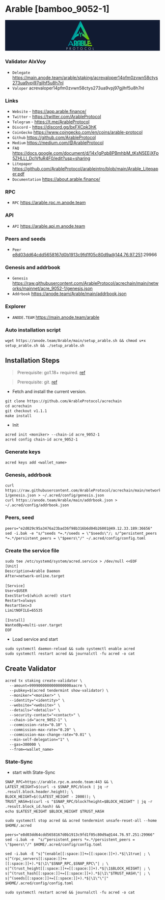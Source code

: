 # Arable [bamboo_9052-1]
![Arable Guide](https://github.com/Voynitskiy/Voynitskiy/blob/main/mainnet/Arable/Arable.png)
### Validator AlxVoy
* `Delegate` https://main.anode.team/arable/staking/acrevaloper14pfm0zvwn58ctys273ua9vpj97gjlhf5u8h7nl
* `Valoper` acrevaloper14pfm0zvwn58ctys273ua9vpj97gjlhf5u8h7nl
### Links
* `Website` - https://app.arable.finance/
* `Twitter` - https://twitter.com/ArableProtocol
* `Telegram` - https://t.me/ArableProtocol
* `Discord` - https://discord.gg/bxFXCpk3hK
* `CoinGecko` https://www.coingecko.com/en/coins/arable-protocol
* `Github` https://github.com/ArableProtocol
* `Medium` https://medium.com/@ArableProtocol
* `FAQ` https://docs.google.com/document/d/14x1gPqb8PBmhbM_tKsN5EEjXFp5ZHLLl_DcIVfuR4F0/edit?usp=sharing
* `Litepaper` https://github.com/ArableProtocol/arableintro/blob/main/Arable_Litepaper.pdf
* `Documentation` https://about.arable.finance/
### RPC
* `RPC` https://arable.rpc.m.anode.team
### API
* `API` https://arable.api.m.anode.team
### Peers and seeds
* `Peer` e8d03dd64cdd5658167d0b1913c9fd1f05c80d9a@144.76.97.251:29966
### Genesis and addrbook
* `Genesis` https://raw.githubusercontent.com/ArableProtocol/acrechain/main/networks/mainnet/acre_9052-1/genesis.json
* `Addrbook` https://anode.team/Arable/main/addrbook.json
### Explorer
* `ANODE.TEAM` https://main.anode.team/arable
### Auto installation script
```
wget https://anode.team/Arable/main/setup_arable.sh && chmod u+x setup_arable.sh && ./setup_arable.sh
```
## Installation Steps
>Prerequisite: go1.18+ required. [ref](https://golang.org/doc/install)

>Prerequisite: git. [ref](https://github.com/git/git)

* Fetch and install the current version.
```
git clone https://github.com/ArableProtocol/acrechain
cd acrechain
git checkout v1.1.1
make install
```
* Init
```
acred init <moniker> --chain-id acre_9052-1
acred config chain-id acre_9052-1
```

### Generate keys
```
acred keys add <wallet_name>
```
### Genesis, addrbook
```
curl https://raw.githubusercontent.com/ArableProtocol/acrechain/main/networks/mainnet/acre_9052-1/genesis.json > ~/.acred/config/genesis.json
curl https://anode.team/Arable/main/addrbook.json > ~/.acred/config/addrbook.json
```
### Peers, seed
```
peers="e2d029c95a3476a23bad36f98b316b6d04b26001@49.12.33.189:36656"
sed -i.bak -e "s/^seeds *=.*/seeds = \"$seeds\"/; s/^persistent_peers *=.*/persistent_peers = \"$peers\"/" ~/.acred/config/config.toml
```
### Create the service file
```
sudo tee /etc/systemd/system/acred.service > /dev/null <<EOF
[Unit]
Description=Arable Daemon
After=network-online.target

[Service]
User=$USER
ExecStart=$(which acred) start
Restart=always
RestartSec=3
LimitNOFILE=65535

[Install]
WantedBy=multi-user.target
EOF
```
* Load service and start
```
sudo systemctl daemon-reload && sudo systemctl enable acred
sudo systemctl restart acred && journalctl -fu acred -o cat
```
## Create Validator
```
acred tx staking create-validator \
  --amount=9999000000000000000aacre \
  --pubkey=$(acred tendermint show-validator) \
  --moniker="<moniker>" \
  --identity="<identity>" \
  --website="<website>" \
  --details="<details>" \
  --security-contact="<contact>" \
  --chain-id="acre_9052-1" \
  --commission-rate="0.10" \
  --commission-max-rate="0.20" \
  --commission-max-change-rate="0.01" \
  --min-self-delegation="1" \
  --gas=300000 \
  --from=<wallet_name>
```
### State-Sync
* start with State-Sync
```
SNAP_RPC=https://arable.rpc.m.anode.team:443 && \
LATEST_HEIGHT=$(curl -s $SNAP_RPC/block | jq -r .result.block.header.height); \
BLOCK_HEIGHT=$((LATEST_HEIGHT - 2000)); \
TRUST_HASH=$(curl -s "$SNAP_RPC/block?height=$BLOCK_HEIGHT" | jq -r .result.block_id.hash) && \
echo $LATEST_HEIGHT $BLOCK_HEIGHT $TRUST_HASH
```
```
sudo systemctl stop acred && acred tendermint unsafe-reset-all --home $HOME/.acred
```
```
peers="e8d03dd64cdd5658167d0b1913c9fd1f05c80d9a@144.76.97.251:29966"
sed -i.bak -e  "s/^persistent_peers *=.*/persistent_peers = \"$peers\"/" $HOME/.acred/config/config.toml
```
```
sed -i.bak -E "s|^(enable[[:space:]]+=[[:space:]]+).*$|\1true| ; \
s|^(rpc_servers[[:space:]]+=[[:space:]]+).*$|\1\"$SNAP_RPC,$SNAP_RPC\"| ; \
s|^(trust_height[[:space:]]+=[[:space:]]+).*$|\1$BLOCK_HEIGHT| ; \
s|^(trust_hash[[:space:]]+=[[:space:]]+).*$|\1\"$TRUST_HASH\"| ; \
s|^(seeds[[:space:]]+=[[:space:]]+).*$|\1\"\"|" $HOME/.acred/config/config.toml
```
```
sudo systemctl restart acred && journalctl -fu acred -o cat
```

